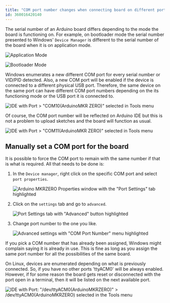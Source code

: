 ```yaml
---
title: "COM port number changes when connecting board on different ports or in bootloader mode"
id: 360016420140
---
```


The serial number of an Arduino board differs depending to the mode the board is functioning on. For example, on bootloader mode the serial number presented to Windows' `Device Manager` is different to the serial number of the board when it is on application mode.

![Application Mode](img/COM_port_changes_3.png)

![Bootloader Mode](img/COM_port_changes_2.png)

Windows enumerates a new different COM port for every serial number or VID/PID detected. Also, a new COM port will be enabled if the device is connected to a different physical USB port. Therefore, the same device on the same port can have different COM port numbers depending on the its functioning mode or the USB port it is connected to.

![IDE with Port > "COM10(ArduinoMKR ZERO)" selected in Tools menu](img/COM_port_changes_0.png)

Of course, the COM port number will be reflected on Arduino IDE but this is not a problem to upload sketches and the board will function as usual.

![IDE with Port > "COM11(ArduinoMKR ZERO)" selected in Tools menu](img/COM_port_changes_1.png)

<h2 id="set-COM-port">Manually set a COM port for the board</h2>

It is possible to force the COM port to remain with the same number if that is what is required. All that needs to be done is:

1. In the `Device manager`, right click on the specific COM port and select `port properties`.

    ![Arduino MKRZERO Properties window with the "Port Settings" tab highlighted](img/COM_port_changes_5.png)

2. Click on the `settings` tab and go to `advanced`.

   ![Port Settings tab with "Advanced" button highlighted](img/COM_port_changes_6.png)

3. Change port number to the one you like.

   ![Advanced settings with "COM Port Number" menu highlighted](img/COM_port_changes_7.png)

If you pick a COM number that has already been assigned, Windows might complain saying it is already in use. This is fine as long as you assign the same port number for all the possibilities of the same board.

On Linux, devices are enumerated depending on what is previously connected. So, if you have no other ports 'ttyACM0' will be always enabled. However, if for some reason the board gets reset or disconnected with the port open in a terminal, then it will be listed on the next available port.

![IDE with Port: "/dev/ttyACM0(ArduinoMKRZERO)" > /dev/ttyACM0(ArduinoMKRZERO) selected in the Tools menu](img/COM_port_changes_4.png)
